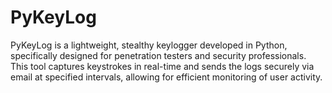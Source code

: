 # PyKeyLog
PyKeyLog is a lightweight, stealthy keylogger developed in Python, specifically designed for penetration testers and security professionals. This tool captures keystrokes in real-time and sends the logs securely via email at specified intervals, allowing for efficient monitoring of user activity.
